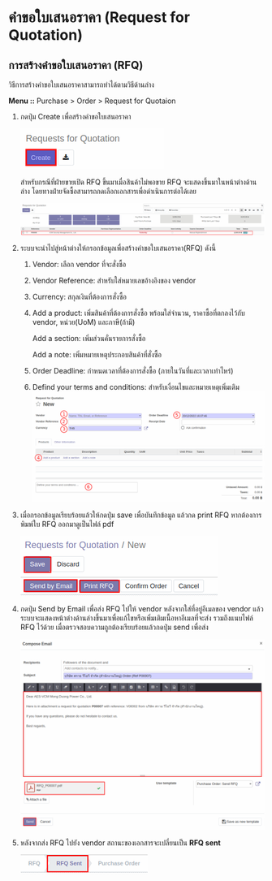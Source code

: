 # คำขอใบเสนอราคา (Request for Quotation)

## การสร้างคำขอใบเสนอราคา (RFQ)
วิธีการสร้างคำขอใบเสนอราคาสามารถทำได้ตามวิธีด้านล่าง

**Menu ::** Purchase > Order > Request for Quotaion

1. กดปุ่ม Create เพื่อสร้างคำขอใบเสนอราคา

    ![](img/RFQ01.png)

    สำหรับกรณีที่ฝ่ายขายเปิด RFQ ขึ้นมาเมื่อสินค้าไม่พอขาย RFQ จะแสดงขึ้นมาในหน้าต่างด้านล่าง โดยทางฝ่ายจัดซื้อสามารถกดเลือกเอกสารเพื่อดำเนินการต่อได้เลย

    ![](img/RFQ07.png)

2. ระบบจะนำไปสู่หน้าต่างให้กรอกข้อมูลเพื่อสร้างคำขอใบเสนอราคา(RFQ) ดังนี้
    1. Vendor: เลือก vendor ที่จะสั่งซื้อ
    2. Vendor Reference: สำหรับใส่หมายเลขอ้างอิงของ vendor
    3. Currency: สกุลเงินที่ต้องการสั่งซื้อ
    4. Add a product: เพิ่มสินค้าที่ต้องการสั่งซื้อ พร้อมใส่จำนวน, ราคาซื้อที่ตกลงไว้กับ vendor, หน่วย(UoM) และภาษี(ถ้ามี)
       
       Add a section: เพิ่มส่วนคั่นรายการสั่งซื้อ

       Add a note: เพิ่มหมายเหตุประกอบสินค้าที่สั่งซื้อ 
    5. Order Deadline: กำหนดเวลาที่ต้องการสั่งซื้อ (ภายในวันที่และเวลาเท่าไหร่)
    6. Defind your terms and conditions: สำหรับเงื่อนไขและหมายเหตุเพิ่มเติม
    ![](img/RFQ02.png)

3. เมื่อกรอกข้อมูลเรียบร้อยแล้วให้กดปุ่ม save เพื่อบันทึกข้อมูล แล้วกด print RFQ หากต้องการพิมพ์ใบ RFQ ออกมาดูเป็นไฟล์ pdf 

    ![](img/RFQ03.png)

4. กดปุ่ม Send by Email เพื่อส่ง RFQ ไปให้ vendor หลังจากใส่ที่อยู่อีเมลของ vendor แล้วระบบจะแสดงหน้าต่างด้านล่างขึ้นมาเพื่อแก้ไขหรือเพิ่มเติมเนื้อหาอีเมลที่จะส่ง รวมถึงแนบไฟล์ RFQ ไว้ด้วย เมื่อตรวจสอบความถูกต้องเรียบร้อยแล้วกดปุ่ม send เพื่อส่ง

    ![](img/RFQ04.png)

5. หลังจากส่ง RFQ ไปยัง vendor สถานะของเอกสารจะเปลี่ยนเป็น **RFQ sent**

    ![](img/RFQ08.png)





